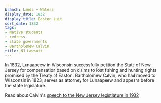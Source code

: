 ```yaml
---
branch: Lands + Waters
display_date: 1832
display_title: Easton suit
sort_date: 1832
tags:
- Native students
- redress
- state governments
- Bartholemew Calvin
title: NJ Lawsuit
---
```


In 1832, Lunaapeew in Wisconsin successfully petition the State of New Jersey for compensation based on claims to lost fishing and hunting rights promised by the Treaty of Easton. Bartholomew Calvin, who had moved to Wisconsin in 1823, serves as attorney for Lunaapeew and appears before the state legislature.

Read about Calvin's [speech to the New Jersey legistlature in 1932](https://github.com/Princeton-CDH/lenape-timetree/blob/develop/assets/images/university/Scott%20Calvin%20A.JPG?raw=true)
